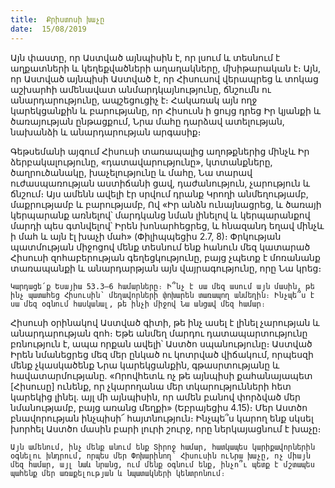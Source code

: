 ```yaml
---
title:  Քրիստոսի խաչը
date:  15/08/2019
---
```


Այն փաստը, որ Աստված այնպիսին է, որ լսում և տեսնում է աղքատների և կեղեքվածների աղաղակները, մխիթարական է։ Այն, որ Աստված այնպիսի Աստված է, որ Հիսուսով վերապրեց և տոկաց աշխարհի ամենավատ անմարդկայնությունը, ճնշումն ու անարդարությունը, ապշեցուցիչ է։ Հակառակ այն ողջ կարեկցանքին և բարությանը, որ Հիսուսն ի ցույց դրեց Իր կյանքի և ծառայության ընթացքում, Նրա մահը դարձավ ատելության, նախանձի և անարդարության արգասիք։

Գեթսեմանի այգում Հիսուսի տառապալից աղոթքներից մինչև Իր ձերբակալությունը, «դատավարությունը», կտտանքները, ծաղրուծանակը, խաչելությունը և մահը, Նա տարավ ուժասպառության աստիճանի ցավ, դաժանություն, չարություն և ճնշում։ Այս ամենն ավելի էր սրվում դրանք Կրողի անմեղությամբ, մաքրությամբ և բարությամբ, Ով «Իր անձն ունայնացրեց, և ծառայի կերպարանք առնելով՝ մարդկանց նման լինելով և կերպարանքով մարդի պես գտնվելով՝ Իրեն խոնարհեցրեց, և հնազանդ եղավ մինչև ի մահ և այն էլ խաչի մահ» (Փիլիպպեցիս 2.7, 8)։ Փրկության պատմության միջոցով մենք տեսնում ենք հանուն մեզ կատարած Հիսուսի զոհաբերության գեղեցկությունը, բայց չպետք է մոռանանք տառապանքի և անարդարթյան այն վայրագությունը, որը Նա կրեց։

`Կարդացե՛ք Եսայիա 53.3–6 համարները։ Ի՞նչ է սա մեզ ասում այն մասին, թե ինչ պատահեց Հիսուսին՝ մեղավորների փոխարեն տառապող անմեղին։ Ինչպե՞ս է սա մեզ օգնում հասկանալ, թե ինչի միջով Նա անցավ մեզ համար։`

Հիսուսի օրինակով Աստված գիտի, թե ինչ ասել է լինել չարության և անարդարության զոհ։ Եթե անմեղ մարդու դատապարտությունը բռնություն է, ապա որքան ավելի՝ Աստծո սպանությունը։ Աստված Իրեն նմանեցրեց մեզ մեր ընկած ու կոտրված վիճակում, որպեսզի մենք չկասկածենք Նրա կարեկցանքին, գթասրտությանը և հավատարմությանը. «Որովհետև ոչ թե այնպիսի քահանայապետ [Հիսուսը] ունենք, որ չկարողանա մեր տկարությունների հետ կարեկից լինել. այլ մի այնպիսին, որ ամեն բանով փորձված մեր նմանությամբ, բայց առանց մեղքի» (Եբրայեցիս 4.15)։ Մեր Աստծո բնավորության ինչպիսի՜ հայտնություն։ Ինչպե՞ս կարող ենք սկսել խորհել Աստծո մասին բարի լուրի շուրջ, որը ներկայացնում է խաչը։

`Այն ամենում, ինչ մենք անում ենք Տիրոջ համար, հատկապես կարիքավորներին օգնելու խնդրում, որպես մեր Փոխարինող՝ Հիսուսին ուՆրա խաչը, ոչ միայն մեզ համար, այլ նաև նրանց, ում մենք օգնում ենք, ինչո՞ւ պետք է մշտապես պահենք մեր առաքելության և նպատակների կենտրոնում։`